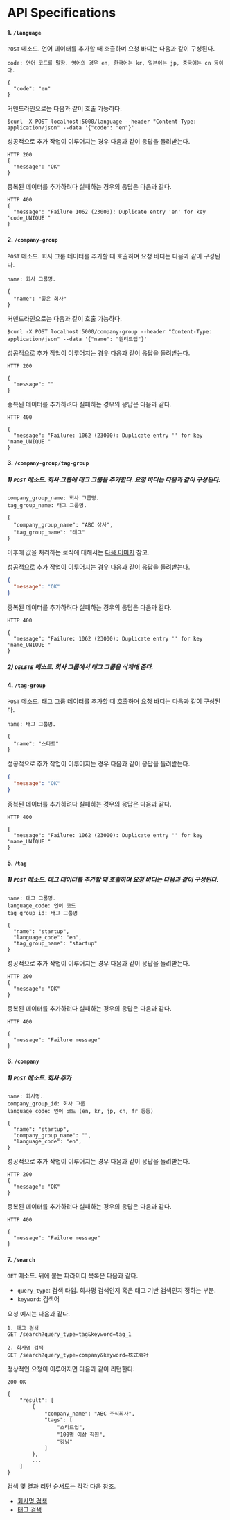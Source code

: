 # API Specifications

#### 1. `/language`
`POST` 메소드. 언어 데이터를 추가할 때 호출하며 요청 바디는 다음과 같이 구성된다.
```
code: 언어 코드를 말함. 영어의 경우 en, 한국어는 kr, 일본어는 jp, 중국어는 cn 등이다.

{
  "code": "en"
}
```

커맨드라인으로는 다음과 같이 호출 가능하다.
```
$curl -X POST localhost:5000/language --header "Content-Type: application/json" --data '{"code": "en"}'
```

성공적으로 추가 작업이 이루어지는 경우 다음과 같이 응답을 돌려받는다.
```
HTTP 200
{
  "message": "OK"
}
```

중복된 데이터를 추가하려다 실패하는 경우의 응답은 다음과 같다.
```
HTTP 400
{
  "message": "Failure 1062 (23000): Duplicate entry 'en' for key 'code_UNIQUE'"
}
```

#### 2. `/company-group`
`POST` 메소드. 회사 그룹 데이터를 추가할 때 호출하며 요청 바디는 다음과 같이 구성된다.
```
name: 회사 그룹명.

{
  "name": "좋은 회사"
}
```

커맨드라인으로는 다음과 같이 호출 가능하다.
```
$curl -X POST localhost:5000/company-group --header "Content-Type: application/json" --data '{"name": "원티드랩"}'
```

성공적으로 추가 작업이 이루어지는 경우 다음과 같이 응답을 돌려받는다.
```
HTTP 200

{
  "message": ""
}
```

중복된 데이터를 추가하려다 실패하는 경우의 응답은 다음과 같다.
```
HTTP 400

{
  "message": "Failure: 1062 (23000): Duplicate entry '' for key 'name_UNIQUE'"
}
```

#### 3. `/company-group/tag-group`
##### 1) `POST` 메소드. 회사 그룹에 태그 그룹을 추가한다. 요청 바디는 다음과 같이 구성된다.
```
company_group_name: 회사 그룹명.
tag_group_name: 태그 그룹명.

{
  "company_group_name": "ABC 상사",
  "tag_group_name": "태그"
}
```

이후에 값을 처리하는 로직에 대해서는 [다음 이미지](../../images/flowcharts/add_tag_group_to_company_group.png) 참고.

성공적으로 추가 작업이 이루어지는 경우 다음과 같이 응답을 돌려받는다.
```json
{
  "message": "OK"
}
```

중복된 데이터를 추가하려다 실패하는 경우의 응답은 다음과 같다.
```
HTTP 400

{
  "message": "Failure: 1062 (23000): Duplicate entry '' for key 'name_UNIQUE'"
}
```

##### 2) `DELETE` 메소드. 회사 그룹에서 태그 그룹을 삭제해 준다.

#### 4. `/tag-group`
`POST` 메소드. 태그 그룹 데이터를 추가할 때 호출하며 요청 바디는 다음과 같이 구성된다.
```
name: 태그 그룹명.

{
  "name": "스타트"
}
```

성공적으로 추가 작업이 이루어지는 경우 다음과 같이 응답을 돌려받는다.
```json
{
  "message": "OK"
}
```

중복된 데이터를 추가하려다 실패하는 경우의 응답은 다음과 같다.
```
HTTP 400

{
  "message": "Failure: 1062 (23000): Duplicate entry '' for key 'name_UNIQUE'"
}
```

#### 5. `/tag`
##### 1) `POST` 메소드. 태그 데이터를 추가할 때 호출하며 요청 바디는 다음과 같이 구성된다.
```
name: 태그 그룹명.
language_code: 언어 코드
tag_group_id: 태그 그룹명

{
  "name": "startup",
  "language_code": "en",
  "tag_group_name": "startup"
}
```

성공적으로 추가 작업이 이루어지는 경우 다음과 같이 응답을 돌려받는다.
```
HTTP 200
{
  "message": "OK"
}
```

중복된 데이터를 추가하려다 실패하는 경우의 응답은 다음과 같다.
```
HTTP 400

{
  "message": "Failure message"
}
```

#### 6. `/company`
##### 1) `POST` 메소드. 회사 추가
```
name: 회사명.
company_group_id: 회사 그룹
language_code: 언어 코드 (en, kr, jp, cn, fr 등등)

{
  "name": "startup",
  "company_group_name": "",
  "language_code": "en",
}
```

성공적으로 추가 작업이 이루어지는 경우 다음과 같이 응답을 돌려받는다.
```
HTTP 200
{
  "message": "OK"
}
```

중복된 데이터를 추가하려다 실패하는 경우의 응답은 다음과 같다.
```
HTTP 400

{
  "message": "Failure message"
}
```

#### 7. `/search`
`GET` 메소드. 뒤에 붙는 파라미터 목록은 다음과 같다.
* `query_type`: 검색 타입. 회사명 검색인지 혹은 태그 기반 검색인지 정하는 부분.
* `keyword`: 검색어

요청 예시는 다음과 같다.
```
1. 태그 검색
GET /search?query_type=tag&keyword=tag_1

2. 회사명 검색
GET /search?query_type=company&keyword=株式会社
```

정상적인 요청이 이루어지면 다음과 같이 리턴한다.
```
200 OK

{
    "result": [
        {
            "company_name": "ABC 주식회사",
            "tags": [
                "스타트업",
                "100명 이상 직원",
                "강남"
            ]
        },
        ...
    ]
}
```


검색 및 결과 리턴 순서도는 각각 다음 참조.
* [회사명 검색](../../images/flowcharts/search_by_company.png)
* [태그 검색](../../images/flowcharts/search_by_tag.png)
